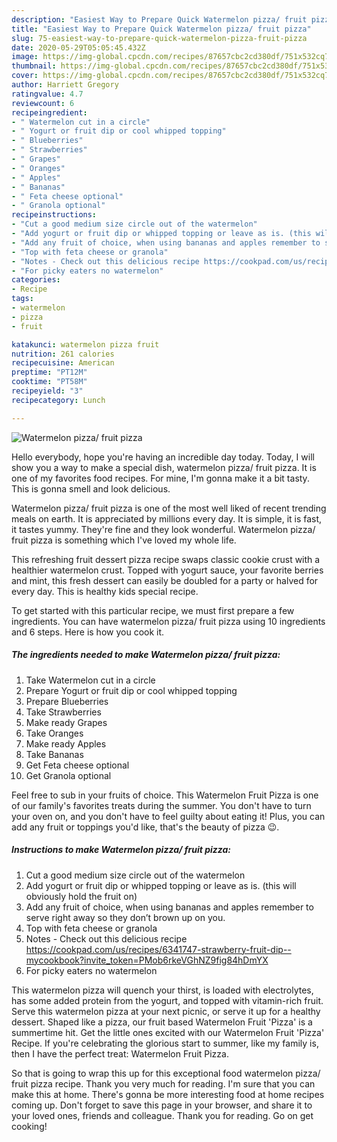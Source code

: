 ```yaml
---
description: "Easiest Way to Prepare Quick Watermelon pizza/ fruit pizza"
title: "Easiest Way to Prepare Quick Watermelon pizza/ fruit pizza"
slug: 75-easiest-way-to-prepare-quick-watermelon-pizza-fruit-pizza
date: 2020-05-29T05:05:45.432Z
image: https://img-global.cpcdn.com/recipes/87657cbc2cd380df/751x532cq70/watermelon-pizza-fruit-pizza-recipe-main-photo.jpg
thumbnail: https://img-global.cpcdn.com/recipes/87657cbc2cd380df/751x532cq70/watermelon-pizza-fruit-pizza-recipe-main-photo.jpg
cover: https://img-global.cpcdn.com/recipes/87657cbc2cd380df/751x532cq70/watermelon-pizza-fruit-pizza-recipe-main-photo.jpg
author: Harriett Gregory
ratingvalue: 4.7
reviewcount: 6
recipeingredient:
- " Watermelon cut in a circle"
- " Yogurt or fruit dip or cool whipped topping"
- " Blueberries"
- " Strawberries"
- " Grapes"
- " Oranges"
- " Apples"
- " Bananas"
- " Feta cheese optional"
- " Granola optional"
recipeinstructions:
- "Cut a good medium size circle out of the watermelon"
- "Add yogurt or fruit dip or whipped topping or leave as is. (this will obviously hold the fruit on)"
- "Add any fruit of choice, when using bananas and apples remember to serve right away so they don’t brown up on you."
- "Top with feta cheese or granola"
- "Notes - Check out this delicious recipe https://cookpad.com/us/recipes/6341747-strawberry-fruit-dip--mycookbook?invite_token=PMob6rkeVGhNZ9fig84hDmYX"
- "For picky eaters no watermelon"
categories:
- Recipe
tags:
- watermelon
- pizza
- fruit

katakunci: watermelon pizza fruit 
nutrition: 261 calories
recipecuisine: American
preptime: "PT12M"
cooktime: "PT58M"
recipeyield: "3"
recipecategory: Lunch

---
```



![Watermelon pizza/ fruit pizza](https://img-global.cpcdn.com/recipes/87657cbc2cd380df/751x532cq70/watermelon-pizza-fruit-pizza-recipe-main-photo.jpg)

Hello everybody, hope you're having an incredible day today. Today, I will show you a way to make a special dish, watermelon pizza/ fruit pizza. It is one of my favorites food recipes. For mine, I'm gonna make it a bit tasty. This is gonna smell and look delicious.

Watermelon pizza/ fruit pizza is one of the most well liked of recent trending meals on earth. It is appreciated by millions every day. It is simple, it is fast, it tastes yummy. They're fine and they look wonderful. Watermelon pizza/ fruit pizza is something which I've loved my whole life.

This refreshing fruit dessert pizza recipe swaps classic cookie crust with a healthier watermelon crust. Topped with yogurt sauce, your favorite berries and mint, this fresh dessert can easily be doubled for a party or halved for every day. This is healthy kids special recipe.


To get started with this particular recipe, we must first prepare a few ingredients. You can have watermelon pizza/ fruit pizza using 10 ingredients and 6 steps. Here is how you cook it.

<!--inarticleads1-->

##### The ingredients needed to make Watermelon pizza/ fruit pizza:

1. Take  Watermelon cut in a circle
1. Prepare  Yogurt or fruit dip or cool whipped topping
1. Prepare  Blueberries
1. Take  Strawberries
1. Make ready  Grapes
1. Take  Oranges
1. Make ready  Apples
1. Take  Bananas
1. Get  Feta cheese optional
1. Get  Granola optional


Feel free to sub in your fruits of choice. This Watermelon Fruit Pizza is one of our family&#39;s favorites treats during the summer. You don&#39;t have to turn your oven on, and you don&#39;t have to feel guilty about eating it! Plus, you can add any fruit or toppings you&#39;d like, that&#39;s the beauty of pizza 😉. 

<!--inarticleads2-->

##### Instructions to make Watermelon pizza/ fruit pizza:

1. Cut a good medium size circle out of the watermelon
1. Add yogurt or fruit dip or whipped topping or leave as is. (this will obviously hold the fruit on)
1. Add any fruit of choice, when using bananas and apples remember to serve right away so they don’t brown up on you.
1. Top with feta cheese or granola
1. Notes - Check out this delicious recipe https://cookpad.com/us/recipes/6341747-strawberry-fruit-dip--mycookbook?invite_token=PMob6rkeVGhNZ9fig84hDmYX
1. For picky eaters no watermelon


This watermelon pizza will quench your thirst, is loaded with electrolytes, has some added protein from the yogurt, and topped with vitamin-rich fruit. Serve this watermelon pizza at your next picnic, or serve it up for a healthy dessert. Shaped like a pizza, our fruit based Watermelon Fruit &#39;Pizza&#39; is a summertime hit. Get the little ones excited with our Watermelon Fruit &#39;Pizza&#39; Recipe. If you&#39;re celebrating the glorious start to summer, like my family is, then I have the perfect treat: Watermelon Fruit Pizza. 

So that is going to wrap this up for this exceptional food watermelon pizza/ fruit pizza recipe. Thank you very much for reading. I'm sure that you can make this at home. There's gonna be more interesting food at home recipes coming up. Don't forget to save this page in your browser, and share it to your loved ones, friends and colleague. Thank you for reading. Go on get cooking!
